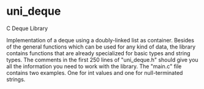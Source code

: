 # uni_deque
C Deque Library

Implementation of a deque using a doubly-linked list as container. Besides of the general functions which can be used for any kind of data, the library contains functions that are already specialized for basic types and string types.
The comments in the first 250 lines of "uni_deque.h" should give you all the information you need to work with the library.
The "main.c" file contains two examples. One for int values and one for null-terminated strings.
